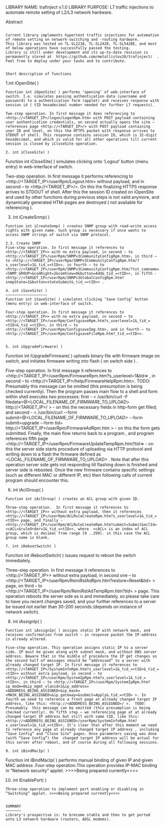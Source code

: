 

LIBRARY NAME:		trafinject v.1.0
LIBRARY PURPOSE:	L7 traffic injections to automate remote setting of L2/L3 network hardware.


Abstract
~~~~~~~~

Current library implements hypertext traffic injections for automation of remote setting on network-switching and -routing hardware.
This library was tested on TL-SL2218, TL-SL2428, TL-SL5428E, and most of below operations have successfully passed the testing.
Library is still under development and its up-to-date revision is permanently stored at  https://github.com/metallistov20/trafinject/  . Feel free to deploy under your tasks and to contribute.


Short description of functions
~~~~~~~~~~~~~~~~~~~~~~~~~~~~~~

1.int iOpenSite( )
~~~~~~~~~~~~~~~~~~~~
Function int iOpenSite( ) performs ‘opening’ of web-interface of switch. I.e. simulates passing authentication data (username and password) to a authentication form (applet) and receives response with session id ( tID hexadecimal number needed for further L7 requests).

Two-step operation. In first message it does referencing to <http://<TARGET_IP>/logon/LogonRpm.htm> with POST payload containing user authentication credentials, on second actually opens the site – references page <http://<TARGET_IP>/> with POST payload containing user ID and level, on this the HTTPS packet with response arrives to STDOUT of shell. This response contains session ID, which is 32-digit hexadecimal, and which is valid for all other operations till current session is closed by iCloseSite operation.

2. int iCloseSite( )
~~~~~~~~~~~~~~~~~~~~
Function int iCloseSite( ) simulates clicking onto ‘Logout’ button (menu entry) in web-interface of switch.

Two-step operation. In first message it performs referencing to <http://<TARGET_IP>/userRpm/Logout.htm> without payload, and in second – to <http://<TARGET_IP>/>. On this the finalizing HTTPS response arrives to STDOUT of shell. After this the session ID created on iOpenSite and used by other functions during previous steps is not valid anymore, and dynamically generated HTM-pages are destroyed ( not available for referencing ).

3. int iCreateSnmp( )
~~~~~~~~~~~~~~~~~~~~~
Function int iCreateSnmp( ) creates SNMP group with read-write access rights with given name. Such group is necessary if once wants to access SNMP strings of switch via SNMP protocol.

2.3. Create SNMP 
Five-step operation. In first message it references to <http://<TARGET_IP>> with no extra payload, in second – to <http://<TARGET_IP>/userRpm/SNMPv3CommunityConfigRpm.htm>, in third – to <http://<TARGET_IP>/userRpm/SNMPv3CommunityConfigRpm.htm/?s_userlevel=1&_tid_=<tID>>, in fourth – to to <http://<TARGET_IP>/userRpm/SNMPv3CommunityConfigRpm.htm/?txt_comname=<SNMP_GROUP>&comRight=2&comView=0&button=Add&_tid_=<tID>>, in fifth - <http://<TARGET_IP>/userRpm/SNMPv3GlobalConfigRpm.htm?snmpState=1&button=stateSubmit&_tid_=<tID>> .

4. int iSaveSite( )
~~~~~~~~~~~~~~~~~~~
Function int iSaveSite( ) simulates clicking ‘Save Config’ button (menu entry) in web-interface of switch.

Four-step operation. In first message it references to <http://<TARGET_IP>> with no extra payload, in second – to  <http://<TARGET_IP>/userRpm/ConfigsaveRpm.htm?s_userlevel=1&_tid_=<tID>&_tid_=<tID>>, in third – to <http://<TARGET_IP>/userRpm/ConfigsaveImg.htm>, and in fourth – to <http://<TARGET_IP>/userRpm/ConfigsaveFileRpm.htm?_tid_=<tID>>.


5. int iUpgradeFirmware( )
~~~~~~~~~~~~~~~~~~~~~~~~~~
Function int iUpgradeFirmware( ) uploads binary file with firmware image on switch, and initiates firmware writing into flash ( on switch side ) . 

Five-step operation. In first message it references to <http://<TARGET_IP>/userRpm/FirmwareRpm.htm?s_userlevel=1&_tid_=<tID>> , in second – to <http://<TARGET_IP>/help/FirmwareHelpRpm.htm>. TODO: Presumably  this message can be omitted (this presumption is being checked currently). Then the program passes main flow to a shell and form within shell executes two processes: first - < /usr/bin/curl -F filedata=@<LOCAL_FILENAME_OF_FIRMWARE_TO_UPLOAD> http://<TARGET_IP>/  > - on this the necessary fields in http-form get filled;
and second - < /usr/bin/curl --form submit=@<LOCAL_FILENAME_OF_FIRMWARE_TO_UPLOAD> --form submit=upgrade --form _tid_=<tID>  http://<TARGET_IP>/userRpm/FirmwareAdRpm.htm > - on this the form gets submitted. 
Finally, the main flow returns back to a program , and program references fifth page <http://<TARGET_IP>/userRpm/FirmwareUpdateTempRpm.htm?_tid_=<tID>> - on this the server side starts procedure of uploading via HTTP protocol and writing down to a flash the firmware defined as <LOCAL_FILENAME_OF_FIRMWARE_TO_UPLOAD> . Note that after this operation server side gets not responding till flashing down is finished amd server side is rebooted. Once the new firmware contains specific settings (such as different MAC or different IP, etc) then following calls of current program should encounter this.

6. int iAclGroup( )
~~~~~~~~~~~~~~~~~~~
Function int iAclGroup( ) creates an ACL group with given ID.

Three-step operation.  In first message it references to <http://<TARGET_IP>> without extra payload, then it references <http://<TARGET_IP>/userRpm/ACLRuleCreateRpm.htm?s_userlevel=1&_tid_=<tID>> page, and finally - <http://<TARGET_IP>/userRpm/ACLRuleCreateRpm.htm?submit=Submit&aclId=<cACL>&ruleOrder=1&_tid_=<tID>>, where  <cACL> is an index of ACL group, which is decimal from range [0 ..299]. in this case the ACL group name is blank.

7. int iRebootSwitch( )
~~~~~~~~~~~~~~~~~~~~~~~
Function int iRebootSwitch( ) issues request to reboot the switch immediately.

Three-step operation. In first message it references to <http://<TARGET_IP>> without extra payload, in second one – to <http://<TARGET_IP>/userRpm/ReiniRstAdRpm.htm?restore=Reset&_tid_=<tID> > page, on third – to <http://<TARGET_IP>//userRpm/ReiniRstAdTempRpm.htm?_tid_=<tID> > page. This operation reboots the server side as is and immediately, so please  take care to have you recent changes saved, and your further references to a server be issued not earlier than 30-200 seconds (depends on instance of network switch).

8. int iAssignIp( )
~~~~~~~~~~~~~~~~~~~
Function int iAssignIp( ) assigns static IP with network mask, and receives confirmation from switch – in response packet the IP-address is already altered. 

Five-step operation. This operation assigns static IP to a server side. IP must be given along with subnet mask, and without DNS server address. Beware that in the middle of procedure the IP get changes so the second half of messages should be “addressed” to a server with already changed target IP. In first message it references to <http://<TARGET_IP>/SystemInfoRpm.htm?s_userlevel=1&_tid_=<tID>&_tid_=<tID>> without extra payload, in second – to <http://<TARGET_IP>/userRpm/SystemIpRpm.htm?s_userlevel=1&_tid_=<tID>>, in third – to <http://<TARGET_IP>/userRpm/SystemIpRpm.htm?ip_mode=0&ip_mgmt_vlanid=1&ip_address=<ADDDRESS_BEING_ASSIGNED>&ip_mask=<MASK_BEING_ASSIGNED>&ip_gateway=&submit=Apply&_tid_=<tID> >. In fourth we need to reference a front page at already changed target IP address, like this: <http://<ADDDRESS_BEING_ASSIGNED>/ >.  TODO: Presumably  this message can be omitted (this presumption is being checked currently). On fifth step – we referencing page at at already changed target IP address but still with same tID, like this: <http://<ADDDRESS_BEING_ASSIGNED>/userRpm/SystemInfoRpm.htm?s_userlevel=1&_tid_=<tID>>. It's clear that after this moment we need to reference any page at already changed target IP address , including “Save Config” and “Close Site” pages. Once parameters saving was done (with “Save Config”) the  changed target IP address will be actual for this server after reboot, and of course during all following sessions.

9. int iBindMacIp( )
~~~~~~~~~~~~~~~~~~~~
Function int iBindMacIp( ) performs manual binding of given IP and given  MAC address .Four-step operation.This operation provides IP-MAC binding in “Network security” applet. >>>>Being prepared currently<<<<

10. int iEnablePort( )
~~~~~~~~~~~~~~~~~~~~~~
Three-step operation to implement port enabling or disabling in “Switching” applet. >>>>Being prepared currently<<<<


SUMMARY
~~~~~~~
Library's prospective is: to brecome stable and then to get ported onto L3 network hardware (routers, ADSL modems).


